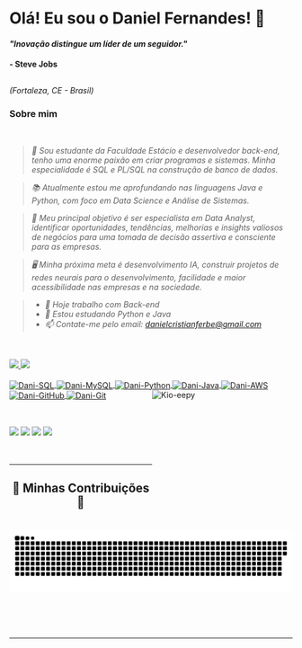 # Olá! Eu sou o Daniel Fernandes! 👋

#### *"Inovação distingue um líder de um seguidor."*
#### - Steve Jobs

##

<i>(Fortaleza, CE - Brasil)</i>

### Sobre mim
<i>
<br >

> 💫 Sou estudante da Faculdade Estácio e desenvolvedor back-end, tenho uma enorme paixão em criar programas e sistemas. Minha especialidade é SQL e PL/SQL na construção de banco de dados.

> 📚 Atualmente estou me aprofundando nas linguagens Java e Python, com foco em Data Science e Análise de Sistemas.

> 🎯 Meu principal objetivo é ser especialista em Data Analyst, identificar oportunidades, tendências, melhorias e insights valiosos de negócios para uma tomada de decisão assertiva e consciente para as empresas.

> 🖥️ Minha próxima meta é desenvolvimento IA, construir projetos de redes neurais para o desenvolvimento, facilidade e maior acessibilidade nas empresas e na sociedade.

> - 🔭 Hoje trabalho com Back-end
> - 🌱 Estou estudando Python e Java
> - 📫 Contate-me pelo email: danielcristianferbe@gmail.com
<br />
<br />
</i>

<div>
  <a href="https://github.com/danifer-svg">
  <img height="150em" src="https://github-readme-stats.vercel.app/api?username=danifer-svg&show_icons=true&theme=radical&include_all_commits=true&count_private=true"/>
  <img height="150em" src="https://github-readme-stats.vercel.app/api/top-langs/?username=danifer-svg&layout=compact&langs_count=16&theme=radical"/>
</div>

<div style="display: inline_block"><br>
  <img align="center" alt="Dani-SQL" height="50" width="60" src="https://cdn.jsdelivr.net/gh/devicons/devicon@latest/icons/sqldeveloper/sqldeveloper-original.svg" />
  <img align="center" alt="Dani-MySQL" height="50" width="60" src="https://cdn.jsdelivr.net/gh/devicons/devicon@latest/icons/mysql/mysql-original.svg" />
  <img align="center" alt="Dani-Python" height="50" width="60" src="https://cdn.jsdelivr.net/gh/devicons/devicon@latest/icons/python/python-original.svg" />
  <img align="center" alt="Dani-Java" height="50" width="60" src="https://cdn.jsdelivr.net/gh/devicons/devicon@latest/icons/java/java-original.svg" />
  <img align="center" alt="Dani-AWS" height="50" width="60" src="https://cdn.jsdelivr.net/gh/devicons/devicon@latest/icons/amazonwebservices/amazonwebservices-original-wordmark.svg" />
  <img align="center" alt="Dani-GitHub" height="50" width="60" src="https://cdn.jsdelivr.net/gh/devicons/devicon@latest/icons/github/github-original.svg" />
  <img align="center" alt="Dani-Git" height="50" width="60" src="https://cdn.jsdelivr.net/gh/devicons/devicon@latest/icons/git/git-original.svg" />
  <img align="right" alt="Kio-eepy" height="250" width="250" src="https://media.discordapp.net/attachments/444901782208905237/713576935866761216/Daniels_cat_1.gif?ex=662c60cf&is=6619ebcf&hm=241e022a345a61d4112985b638c56ccf2b7f630b712590bec822c24214ab4750&=&width=449&height=449">
</div>

##

<br />

<div>
  <a href="https://www.linkedin.com/in/daniel-fernandes-5315a2167/" target="_blank"><img src="https://img.shields.io/badge/LinkedIn-0077B5?style=for-the-badge&logo=linkedin&logoColor=white" target="_blank"></a>
  <a href="https://discordapp.com/users/423538157917831170" target="_blank"><img src="https://img.shields.io/badge/Discord-7289DA?style=for-the-badge&logo=discord&logoColor=white" target="_blank"></a> 
  <a href="mailto:danielcristianferbe@gmail.com"><img src="https://img.shields.io/badge/Gmail-D14836?style=for-the-badge&logo=gmail&logoColor=white" target="_blank"></a>
  <a href="https://github.com/danifer-svg" target="_blank"><img src="https://img.shields.io/badge/GitHub-100000?style=for-the-badge&logo=github&logoColor=white" target="_blank"></a>
</div>
<br />

<br/>
<hr/>

<div align="center">
  <h2>🐍 Minhas Contribuições 🐍</h2>
  <br>
  <img alt="snake eating my contributions" src="https://raw.githubusercontent.com/kiokiocatto/kiokiocatto/output/github-contribution-grid-snake.svg" />
  
  <br/><br/><br/>
</div>

<hr/>
